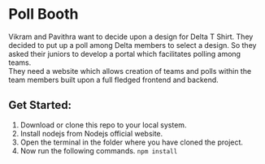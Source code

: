 # Poll Booth
Vikram and Pavithra want to decide upon a design for Delta T Shirt. They decided to put up a poll among Delta members to select a design. So they asked their juniors to develop a portal which facilitates polling among teams.<br>
They need a website which allows creation of teams and polls within the team members built upon a full fledged frontend and backend.

## Get Started:
1. Download or clone this repo to your local system.
2. Install nodejs from Nodejs official website.
3. Open the terminal in the folder where you have cloned the project.
4. Now run the following commands.
<code>npm install</code>
